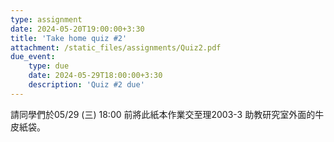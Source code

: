 ```yaml
---
type: assignment
date: 2024-05-20T19:00:00+3:30
title: 'Take home quiz #2'
attachment: /static_files/assignments/Quiz2.pdf
due_event: 
    type: due
    date: 2024-05-29T18:00:00+3:30
    description: 'Quiz #2 due'
---
```


請同學們於05/29 (三) 18:00 前將此紙本作業交至理2003-3 助教研究室外面的牛皮紙袋。

